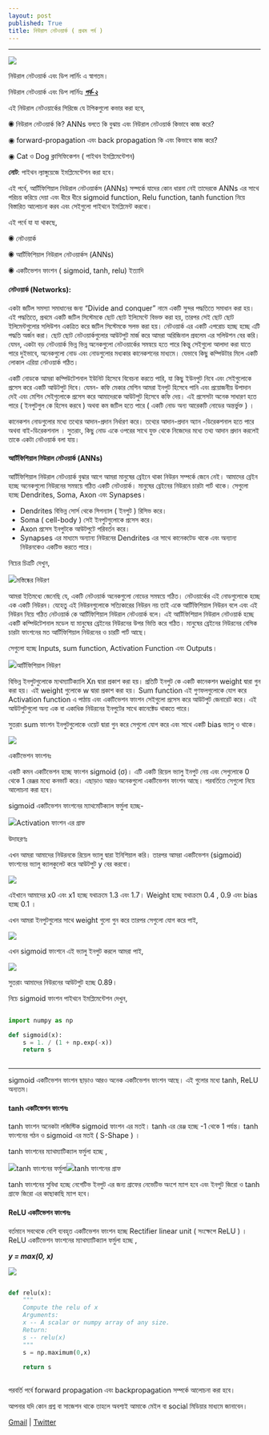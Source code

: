 ```yaml
---
layout: post
published: True
title: নিউরাল নেটওয়ার্ক ( প্রথম পর্ব )
---
```




* * *

![](https://cdn-images-1.medium.com/max/1600/1*3wUxjP1a8Dd6_FJLl_EyAg.png)


নিউরাল নেটওয়ার্ক এবং ডিপ লার্নিং এ স্বাগতম।

নিউরাল নেটওয়ার্ক এবং ডিপ লার্নিংঃ [**_পর্ব-২_**](https://medium.com/@ariyanhasan/%E0%A6%A8%E0%A6%BF%E0%A6%89%E0%A6%B0%E0%A6%BE%E0%A6%B2-%E0%A6%A8%E0%A7%87%E0%A6%9F%E0%A6%93%E0%A6%AF%E0%A6%BC%E0%A6%BE%E0%A6%B0%E0%A7%8D%E0%A6%95-%E0%A6%AA%E0%A6%B0%E0%A7%8D%E0%A6%AC-%E0%A7%A8-3097188af3a2)

এই নিউরাল নেটওয়ার্কের সিরিজে যে টপিকগুলো কভার করা হবে,

◉ নিউরাল নেটওয়ার্ক কি? ANNs বলতে কি বুঝায় এবং নিউরাল নেটওয়ার্ক কিভাবে কাজ করে?

◉ forward-propagation এবং back propagation কি এবং কিভাবে কাজ করে?

◉ Cat ও Dog ক্লাসিফিকেশন ( পাইথন ইমপ্লিমেন্টেশন)

**নোট**: পাইথন ল্যাঙ্গুয়েজে ইমপ্লিমেন্টেশন করা হবে।

এই পর্বে, আর্টিফিশিয়াল নিউরাল নেটওয়ার্কস (ANNs) সম্পর্কে যাদের কোন ধারনা নেই তাদেরকে ANNs এর সাথে পরিচয় করিয়ে দেয়া এবং ধীরে ধীরে sigmoid function, Relu function, tanh function নিয়ে বিস্তারিত আলোচনা করব এবং সেইগুলো পাইথনে ইমপ্লিমেন্ট করবো।

এই পর্বে যা যা থাকছে,

◉ নেটওয়ার্ক

◉ আর্টিফিশিয়াল নিউরাল নেটওয়ার্কস (ANNs)

◉ একটিভেশন ফাংশন ( sigmoid, tanh, relu) ইত্যাদি

<!--more-->

#### নেটওয়ার্ক (Networks):

একটা জটিল সমস্যা সমাধানের জন্য “Divide and conquer” নামে একটি সুন্দর পদ্ধতিতে সমাধান করা হয়। এই পদ্ধতিতে, প্রথমে একটি জটিল সিস্টেমকে ছোট ছোট ইলিমেন্টে বিভক্ত করা হয়, তারপর সেই ছোট ছোট ইলিমেন্টগুলোর সলিউশন একত্রিত করে জটিল সিস্টেমকে সলভ করা হয়। নেটওয়ার্ক এর একটি এপরোচ হচ্ছে হচ্ছে এটি পদ্ধতি অর্জন করা। ছোট ছোট নেটওয়ার্কগুলোর আউটপুট মার্জ করে আমরা অরিজিনাল প্রবলেম এর সলিউশন বের করি। যেমন, একটা বড় নেটওয়ার্ক ভিন্ন ভিন্ন অনেকগুলো নেটওয়ার্কের সমন্বয়ে হতে পারে কিন্তু সেইগুলো আলাদা করা যাতে পারে দুইভাবে, অনেকগুলো নোড এবং নোডগুলোর মধ্যকার কানেকশনের মাধ্যমে। যেভাবে কিছু কম্পিউটার মিলে একটি লোকাল এরিয়া নেটওয়ার্ক গঠিত।

একটি নোডকে আমরা কম্পিউটেশনাল ইউনিট হিসেবে বিবেচনা করতে পারি, যা কিছু ইউনপুট নিবে এবং সেইগুলোকে প্রসেস করে একটি আউটপুট দিবে। যেমন- কফি মেকার মেশিন আমরা ইনপুট হিসেবে পানি এবং প্রয়োজনীয় উপাদান দেই এবং মেশিন সেইগুলোকে প্রসেস করে আমাদেরকে আউটপুট হিসেবে কফি দেয়। এই প্রসেসটা অনেক সাধারণ হতে পারে ( ইনপুটগুল কে হিসেব করবে ) অথবা কম জটিল হতে পারে ( একটি নোড অন্য আরেকটি নোডের অন্তর্ভুক্ত ) ।

কানেকশন নোডগুলোর মধ্যে তথ্যের আদান-প্রদান নির্ধারণ করে। তথ্যের আদান-প্রদান অ্যান -ডিরেকশনাল হতে পারে অথবা বাই-ডিরেকশনাল । সুতরাং, কিছু নোড একে ওপরের সাথে যুক্ত থেকে নিজেদের মধ্যে তথ্য আদান প্রদান করলেই তাকে একটা নেটওয়ার্ক বলা যায়।



#### আর্টিফিশিয়াল নিউরাল নেটওয়ার্ক (ANNs)

আর্টিফিশিয়াল নিউরাল নেটওয়ার্ক বুঝার আগে আমরা মানুষের ব্রেইনে থাকা নিউরন সম্পর্কে জেনে নেই। আমাদের ব্রেইন হচ্ছে অনেকগুলো নিউরনের সমন্বয়ে গঠিত একটি নেটওয়ার্ক। মানুষের ব্রেইনের নিউরনে চারটা পার্ট থাকে। সেগুলো হচ্ছে Dendrites, Soma, Axon এবং Synapses।

*   Dendrites বিভিন্ন সোর্স থেকে সিগন্যাল ( ইনপুট ) রিসিভ করে।
*   Soma ( cell-body ) সেই ইনপুটগুলোকে প্রসেস করে।
*   Axon প্রসেস ইনপুটকে আউটপুটে পরিবর্তন করে।
*   Synapses এর মাধ্যমে অন্যান্য নিউরনের Dendrites এর সাথে কানেকটেড থাকে এবং অন্যান্য নিউরনকেও একটিভ করতে পারে।

নিচের চিত্রটি দেখুন,

![](https://cdn-images-1.medium.com/max/1600/1*AkEFbnnspZVAlO2EByrNXQ.png)মস্তিষ্কের নিউরণ

আমরা ইতিমধ্যে জেনেছি যে, একটি নেটওয়ার্ক অনেকগুলো নোডের সমন্বয়ে গঠিত। নেটওয়ার্কের এই নোডগুলোকে হচ্ছে এক একটি নিউরন। যেহেতু এই নিউরনগুলোকে সত্যিকারের নিউরন নয় তাই একে আর্টিফিশিয়াল নিউরন বলে এবং এই নিউরন নিয়ে গঠিত নেটওয়ার্ক কে আর্টিফিশিয়াল নিউরাল নেটওয়ার্ক বলে। এই আর্টিফিশিয়াল নিউরাল নেটওয়ার্ক হচ্ছে একটি কম্পিউটেশনাল মডেল যা মানুষের ব্রেইনের নিউরনের উপর ভিত্তি করে গঠিত। মানুষের ব্রেইনের নিউরনের বেসিক চারটা ফাংশনের মত আর্টিফিশিয়াল নিউরনের ও চারটি পার্ট আছে।

সেগুলো হচ্ছে Inputs, sum function, Activation Function এবং Outputs।

![](https://cdn-images-1.medium.com/max/1600/1*4rcEgJvZ9oh58IFTumQ47g.png)আর্টিফিশিয়াল নিউরণ

বিভিন্ন ইনপুটগুলোকে ম্যথম্যাটিক্যালি Xn দ্বারা প্রকাশ করা হয়। প্রতিটি ইনপুট কে একটি কানেকশন weight দ্বারা গুন করা হয়। এই weight গুলোকে w দ্বারা প্রকাশ করা হয়। Sum function এই গুণফলগুলোকে যোগ করে Activation function এ পাঠায় এবং একটিভেশন ফাংশন সেইগুলো প্রসেস করে আউটপুট জেনারেট করে। এই আউটপুটগুলো অন্য এক বা একাধিক নিউরনের ইনপুটের সাথে কানেক্টেড থাকতে পারে।

সুতরাং sum ফাংশন ইনপুটগুলোকে ওয়েট দ্বারা গুন করে সেগুলো যোগ করে এবং সাথে একটি bias ভ্যালু ও থাকে।

![](https://cdn-images-1.medium.com/max/1600/1*Cx6PjxuxaNH94K3bYs68Lg.png)

একটিভেশন ফাংশনঃ

একটি কমন একটিভেশন হচ্ছে ফাংশন sigmoid (σ)। এটি একটি রিয়েল ভ্যালু ইনপুট নেয় এবং সেগুলোকে 0 থেকে 1 রেঞ্জর মধ্যে কনভার্ট করে। এছাড়াও আরও অনেকগুলো একটিভেশন ফাংশন আছে। পরবর্তিতে সেগুলো নিয়ে আলোচনা করা হবে।

sigmoid একটিভেশন ফাংশনের ম্যাথমেটিক্যাল ফর্মুলা হচ্ছে-

![](https://cdn-images-1.medium.com/max/1600/1*F7SkKBbvVUW9ec-Aa_Ee6Q.png)Activation ফাংশন এর গ্রাফ

উদাহরণঃ

এখন আমরা আমাদের নিউরনকে রিয়েল ভ্যালু দ্বারা ইনিশিয়াল করি। তারপর আমরা একটিভেশন (sigmoid) ফাংশনের ভ্যালু ক্যালকুলেট করে আউটপুট y বের করবো।

![](https://cdn-images-1.medium.com/max/1600/1*7q_wQDndt8DQhQXjzzGpuQ.png)

এইখানে আমাদের x0 এবং x1 হচ্ছে যথাক্রমে 1.3 এবং 1.7। Weight হচ্ছে যথাক্রমে 0.4 , 0.9 এবং bias হচ্ছে 0.1 ।

এখন আমরা ইনপুটগুলোর সাথে weight গুলো গুন করে তারপর সেগুলো যোগ করে পাই,

![](https://cdn-images-1.medium.com/max/1600/1*e1wo6BD62o3XFYbhTSRIBw.png)

এখন sigmoid ফাংশনে এই ভ্যালু ইনপুট করলে আমরা পাই,

![](https://cdn-images-1.medium.com/max/1600/1*-L6MNe23bGOWS73E2Z3jvw.png)

সুতরাং আমাদের নিউরনের আউটপুট হচ্ছে 0.89।

নিচে sigmoid ফাংশন পাইথনে ইমপ্লিমেন্টেশন দেখুন,

``` python

import numpy as np

def sigmoid(x):
    s = 1. / (1 + np.exp(-x))
    return s
    
```

* * *

sigmoid একটিভেশন ফাংশন ছাড়াও আরও অনেক একটিভেশন ফাংশন আছে। এই গুলোর মধ্যে tanh, ReLU অন্যতম।

#### tanh একটিভেশন ফাংশনঃ

tanh ফাংশন অনেকটা লজিস্টিক sigmoid ফাংশন এর মতই। tanh এর রেঞ্জ হচ্ছে -1 থেকে 1 পর্যন্ত। tanh ফাংশনের গঠন ও sigmoid এর মতই ( S-Shape ) ।

tanh ফাংশনের ম্যাথম্যাটিক্যাল ফর্মুলা হচ্ছে ,

![](https://cdn-images-1.medium.com/max/1600/1*-9beFV5dUNtk5BrEW0prpQ.png)tanh ফাংশনের ফর্মুলা![](https://cdn-images-1.medium.com/max/1600/1*M_0e3qEwJOHZaxIxW0I3LQ.png)tanh ফাংশনের গ্রাফ

tanh ফাংশনের সুবিধা হচ্ছে নেগেটিভ ইনপুট এর জন্য গ্রাফের নেভেটিভ অংশে ম্যাপ হবে এবং ইনপুট জিরো ও tanh গ্রাফে জিরো এর কাছাকাছি ম্যাপ হবে।

#### ReLU একটিভেশন ফাংশনঃ

বর্তমানে সবথেকে বেশি ব্যবহৃত একটিভেশন ফাংশন হচ্ছে Rectifier linear unit ( সংক্ষেপে ReLU ) । ReLU একটিভেশন ফাংশনের ম্যাথম্যাটিক্যাল ফর্মুলা হচ্ছে ,

**_y = max(0, x)_**

![](https://cdn-images-1.medium.com/max/1600/1*VsaK_0rFXOmy53wf0mbJcQ.png)

``` python

def relu(x):
    """
    Compute the relu of x
    Arguments:
    x -- A scalar or numpy array of any size.
    Return:
    s -- relu(x)
    """
    s = np.maximum(0,x)
    
    return s
    
```

পরবর্তি পর্বে forward propagation এবং backpropagation সম্পর্কে আলোচনা করা হবে।

আপনার যদি কোন প্রশ্ন বা সাজেশন থাকে তাহলে অবশ্যই আমাকে মেইল বা social মিডিয়ার মাধ্যমে জানাবেন।

[Gmail](http://mdhasan.nsu@gmail.com) | [Twitter](https://twitter.com/ItzMuHaSaN)

